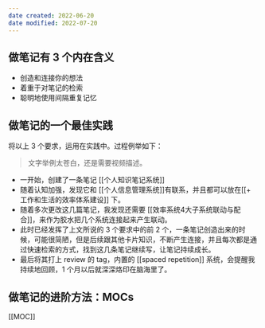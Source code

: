 ```yaml
---
date created: 2022-06-20
date modified: 2022-07-20
---
```


## 做笔记有 3 个内在含义

- 创造和连接你的想法
- 着重于对笔记的检索
- 聪明地使用间隔重复记忆

## 做笔记的一个最佳实践

将以上 3 个要求，运用在实践中。过程例举如下：

 > 文字举例太苍白，还是需要视频描述。
- 一开始，创建了一条笔记 [[个人知识笔记系统]]
- 随着认知加强，发现它和 [[个人信息管理系统]]有联系，并且都可以放在[[+ 工作和生活的效率体系建设]] 下。
- 随着多次更改这几篇笔记，我发现还需要 [[效率系统4大子系统联动与配合]]，来作为胶水把几个系统连接起来产生联动。
- 此时已经发挥了上文所说的 3 个要求中的前 2 个，一条笔记创造出来的时候，可能很简陋，但是后续跟其他卡片知识，不断产生连接，并且每次都是通过快速检索的方式，找到这几条笔记继续写，让笔记持续成长。
- 最后将其打上 review 的 tag，内置的 [[spaced repetition]] 系统，会提醒我持续地回顾，1 个月以后就深深烙印在脑海里了。

## 做笔记的进阶方法：MOCs

[[MOC]]
